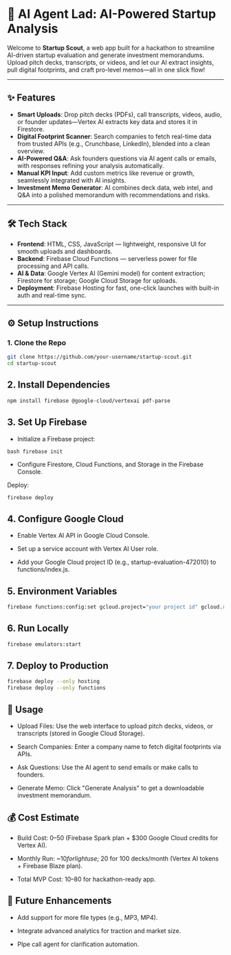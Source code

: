 # 🚀 AI Agent Lad: AI-Powered Startup Analysis

Welcome to **Startup Scout**, a web app built for a hackathon to streamline AI-driven startup evaluation and generate investment memorandums. Upload pitch decks, transcripts, or videos, and let our AI extract insights, pull digital footprints, and craft pro-level memos—all in one slick flow!

---

## ✨ Features

- **Smart Uploads**: Drop pitch decks (PDFs), call transcripts, videos, audio, or founder updates—Vertex AI extracts key data and stores it in Firestore.  
- **Digital Footprint Scanner**: Search companies to fetch real-time data from trusted APIs (e.g., Crunchbase, LinkedIn), blended into a clean overview.  
- **AI-Powered Q&A**: Ask founders questions via AI agent calls or emails, with responses refining your analysis automatically.  
- **Manual KPI Input**: Add custom metrics like revenue or growth, seamlessly integrated with AI insights.  
- **Investment Memo Generator**: AI combines deck data, web intel, and Q&A into a polished memorandum with recommendations and risks.  

---

## 🛠 Tech Stack

- **Frontend**: HTML, CSS, JavaScript — lightweight, responsive UI for smooth uploads and dashboards.  
- **Backend**: Firebase Cloud Functions — serverless power for file processing and API calls.  
- **AI & Data**: Google Vertex AI (Gemini model) for content extraction; Firestore for storage; Google Cloud Storage for uploads.  
- **Deployment**: Firebase Hosting for fast, one-click launches with built-in auth and real-time sync.  

---

## ⚙️ Setup Instructions

### 1. Clone the Repo
```bash
git clone https://github.com/your-username/startup-scout.git
cd startup-scout
```
## 2. Install Dependencies
```bash
npm install firebase @google-cloud/vertexai pdf-parse
```

## 3. Set Up Firebase

- Initialize a Firebase project:

```bash firebase init```


- Configure Firestore, Cloud Functions, and Storage in the Firebase Console.

Deploy:

```bash 
firebase deploy
 ```

## 4. Configure Google Cloud

- Enable Vertex AI API in Google Cloud Console.

- Set up a service account with Vertex AI User role.

- Add your Google Cloud project ID (e.g., startup-evaluation-472010) to functions/index.js.

## 5. Environment Variables

```bash 
firebase functions:config:set gcloud.project="your project id" gcloud.region="us-central1"

 ```

## 6. Run Locally

```bash 
firebase emulators:start

 ```
## 7. Deploy to Production

```bash 
firebase deploy --only hosting
firebase deploy --only functions
 ```
## 📌 Usage

- Upload Files: Use the web interface to upload pitch decks, videos, or transcripts (stored in Google Cloud Storage).

- Search Companies: Enter a company name to fetch digital footprints via APIs.

- Ask Questions: Use the AI agent to send emails or make calls to founders.

- Generate Memo: Click "Generate Analysis" to get a downloadable investment memorandum.

## 💰 Cost Estimate

- Build Cost: $0–$50 (Firebase Spark plan + $300 Google Cloud credits for Vertex AI).

- Monthly Run: ~$10 for light use; ~$20 for 100 decks/month (Vertex AI tokens + Firebase Blaze plan).

- Total MVP Cost: $10–$80 for hackathon-ready app.

## 🔮 Future Enhancements

- Add support for more file types (e.g., MP3, MP4).

- Integrate advanced analytics for traction and market size.

- PIpe call agent for clarification automation.
